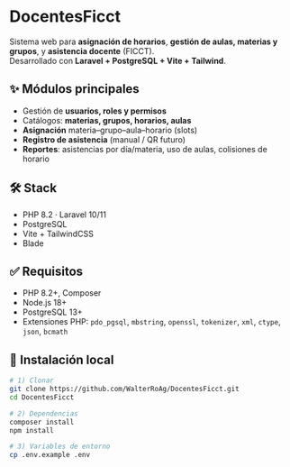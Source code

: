 # DocentesFicct

Sistema web para **asignación de horarios**, **gestión de aulas, materias y grupos**, y **asistencia docente** (FICCT).  
Desarrollado con **Laravel + PostgreSQL + Vite + Tailwind**.

## ✨ Módulos principales
- Gestión de **usuarios, roles y permisos**
- Catálogos: **materias, grupos, horarios, aulas**
- **Asignación** materia–grupo–aula–horario (slots)
- **Registro de asistencia** (manual / QR futuro)
- **Reportes**: asistencias por día/materia, uso de aulas, colisiones de horario

## 🛠️ Stack
- PHP 8.2 · Laravel 10/11  
- PostgreSQL  
- Vite + TailwindCSS  
- Blade

## ✅ Requisitos
- PHP 8.2+, Composer
- Node.js 18+
- PostgreSQL 13+
- Extensiones PHP: `pdo_pgsql`, `mbstring`, `openssl`, `tokenizer`, `xml`, `ctype`, `json`, `bcmath`

## 🚀 Instalación local

```bash
# 1) Clonar
git clone https://github.com/WalterRoAg/DocentesFicct.git
cd DocentesFicct

# 2) Dependencias
composer install
npm install

# 3) Variables de entorno
cp .env.example .env
